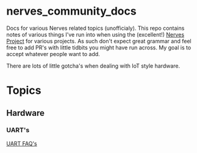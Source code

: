 # nerves_community_docs

Docs for various Nerves related topics (unofficialy). This repo contains notes of various things I've run into when using the (excellent!) [Nerves Project](https://nerves-project.org/) for various projects. As such don't expect great grammar and feel free to add PR's with little tidbits you might have run across. My goal is to accept whatever people want to add. 

There are lots of little gotcha's when dealing with IoT style hardware. 

# Topics

## Hardware

### UART's

[UART FAQ's](uart_faqs.md)


